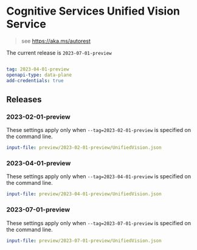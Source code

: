 # Cognitive Services Unified Vision Service

> see https://aka.ms/autorest

The current release is `2023-07-01-preview`

``` yaml

tag: 2023-04-01-preview
openapi-type: data-plane
add-credentials: true
```
## Releases

### 2023-02-01-preview
These settings apply only when `--tag=2023-02-01-preview` is specified on the command line.

``` yaml $(tag) == '2023-02-01-preview'
input-file: preview/2023-02-01-preview/UnifiedVision.json
```

### 2023-04-01-preview
These settings apply only when `--tag=2023-04-01-preview` is specified on the command line.

``` yaml $(tag) == '2023-04-01-preview'
input-file: preview/2023-04-01-preview/UnifiedVision.json
```

### 2023-07-01-preview
These settings apply only when `--tag=2023-07-01-preview` is specified on the command line.

``` yaml $(tag) == '2023-07-01-preview'
input-file: preview/2023-07-01-preview/UnifiedVision.json
```